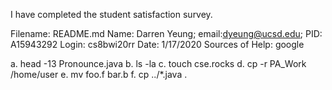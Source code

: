 I have completed the student satisfaction survey.

Filename: README.md
Name: Darren Yeung; email:dyeung@ucsd.edu; PID: A15943292
Login: cs8bwi20rr
Date: 1/17/2020
Sources of Help: google

a. head -13 Pronounce.java
b. ls -la
c. touch cse.rocks
d. cp -r PA_Work /home/user
e. mv foo.f bar.b
f. cp ../*.java .

